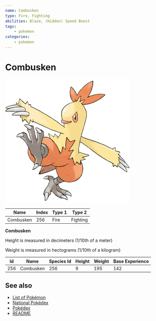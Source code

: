 ```yaml
---
name: Combusken
type: Fire, Fighting
abilities: Blaze, (Hidden) Speed Boost
tags:
    - pokemon
categories:
    - pokemon
---
```


# Combusken


![Combusken](images/256.png)

| **Name** | **Index** | **Type 1** | **Type 2** |
|----|----|----|----|
| Combusken | 256 | Fire | Fighting  |

**Combusken** 


Height is measured in decimeters (1/10th of a meter)

Weight is measured in hectograms (1/10th of a kilogram)

| **Id** | **Name** | **Species Id** | **Height** | **Weight** | **Base Experience** |
|--------|----------|----------------|------------|------------|---------------------|
| 256 | Combusken | 256 | 9 | 195 | 142 |


## See also

- [List of Pokémon](../pokemon.md)
- [National Pokédex](../national_pokedex.md)
- [Pokédex](../pokedex.md)
- [README](../README.md)
